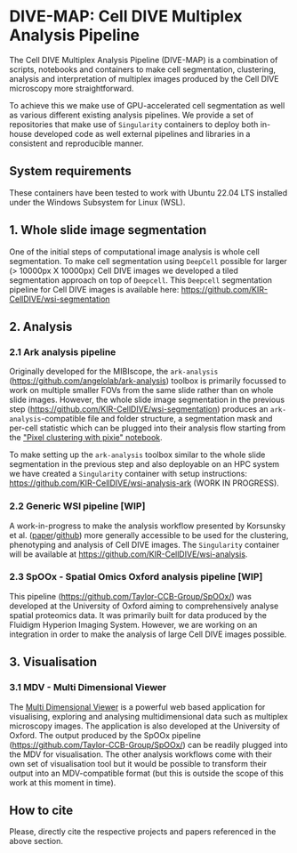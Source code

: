 # DIVE-MAP: Cell DIVE Multiplex Analysis Pipeline

The Cell DIVE Multiplex Analysis Pipeline (DIVE-MAP) is a combination of scripts, notebooks and containers to make cell segmentation, clustering, analysis and interpretation of multiplex images produced by the Cell DIVE microscopy more straightforward.

To achieve this we make use of GPU-accelerated cell segmentation as well as various different existing analysis pipelines. We provide a set of repositories that make use of `Singularity` containers to deploy both in-house developed code as well external pipelines and libraries in a consistent and reproducible manner.

## System requirements
These containers have been tested to work with Ubuntu 22.04 LTS installed under the Windows Subsystem for Linux (WSL).


## 1. Whole slide image segmentation
One of the initial steps of computational image analysis is whole cell segmentation. To make cell segmentation using `DeepCell` possible for larger (> 10000px X 10000px) Cell DIVE images we developed a tiled segmentation approach on top of `Deepcell`. This `Deepcell` segmentation pipeline for Cell DIVE images is available here: https://github.com/KIR-CellDIVE/wsi-segmentation


## 2. Analysis
### 2.1 Ark analysis pipeline

Originally developed for the MIBIscope, the `ark-analysis` (https://github.com/angelolab/ark-analysis) toolbox is primarily focussed to work on multiple smaller FOVs from the same slide rather than on whole slide images. However, the whole slide image segmentation in the previous step (https://github.com/KIR-CellDIVE/wsi-segmentation) produces an `ark-analysis`-compatible file and folder structure, a segmentation mask and per-cell statistic which can be plugged into their analysis flow starting from the ["Pixel clustering with pixie" notebook](https://github.com/angelolab/ark-analysis#2-pixel-clustering-with-pixie).

To make setting up the `ark-analysis` toolbox similar to the whole slide segmentation in the previous step and also deployable on an HPC system we have created a `Singularity` container with setup instructions: https://github.com/KIR-CellDIVE/wsi-analysis-ark (WORK IN PROGRESS).



### 2.2 Generic WSI pipeline [WIP]
A work-in-progress to make the analysis workflow presented by Korsunsky et al. ([paper](https://doi.org/10.1016%2Fj.medj.2022.05.002)/[github](https://github.com/immunogenomics/fibroblastatlas2022)) more generally accessible to be used for the clustering, phenotyping and analysis of Cell DIVE images. The `Singularity` container  will be available at https://github.com/KIR-CellDIVE/wsi-analysis.


### 2.3 SpOOx - Spatial Omics Oxford analysis pipeline [WIP]
This pipeline (https://github.com/Taylor-CCB-Group/SpOOx/) was developed at the University of Oxford aiming to comprehensively analyse spatial proteomics data. It was primarily built for data produced by the Fluidigm Hyperion Imaging System. However, we are working on an integration in order to make the analysis of large Cell DIVE images possible.





## 3. Visualisation
### 3.1 MDV - Multi Dimensional Viewer
The [Multi Dimensional Viewer](https://github.com/Taylor-CCB-Group/MDV) is a powerful web based application for visualising, exploring and analysing multidimensional data such as multiplex microscopy images. The application is also developed at the University of Oxford. The output produced by the SpOOx pipeline (https://github.com/Taylor-CCB-Group/SpOOx/) can be readily plugged into the MDV for visualisation. The other analysis workflows come with their own set of visualisation tool but it would be possible to transform their output into an MDV-compatible format (but this is outside the scope of this work at this moment in time).



## How to cite
Please, directly cite the respective projects and papers referenced in the above section. 
